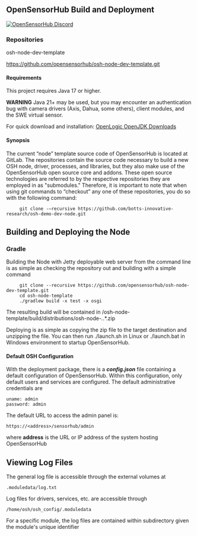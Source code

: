 ## OpenSensorHub Build and Deployment
[![OpenSensorHub Discord](https://user-images.githubusercontent.com/7288322/34429117-c74dbd12-ecb8-11e7-896d-46369cd0de5b.png)](https://discord.gg/6k3QYRSh9F)
 
### Repositories

osh-node-dev-template

https://github.com/opensensorhub/osh-node-dev-template.git

#### Requirements

This project requires Java 17 or higher.

**WARNING** Java 21+ may be used, but you may encounter an authentication bug with camera drivers (Axis, Dahua, some others), client modules, and the SWE virtual sensor.

For quick download and installation: [OpenLogic OpenJDK Downloads](https://www.openlogic.com/openjdk-downloads)
 
#### Synopsis
The current “node” template source code of OpenSensorHub is located at GitLab.  The repositories contain the source code necessary to build a new OSH node, driver, processes, and libraries, but they also make use of the OpenSensorHub open source core and addons.  These open source technologies are referred to by the respective repositories they are employed in as "submodules." Therefore, it is important to note that when using git commands to “checkout” any one of these repositories, you do so with the following command:
 
         git clone -–recursive https://github.com/botts-innovative-research/osh-demo-dev-node.git

## Building and Deploying the Node

### Gradle

Building the Node with Jetty deployable web server from the command line is as simple as checking the repository out and building with a simple command
 
         git clone --recursive https://github.com/opensensorhub/osh-node-dev-template.git
         cd osh-node-template
         ./gradlew build -x test -x osgi
 
The resulting build will be contained in /osh-node-template/build/distributions/osh-node-*.*.*.zip
 
Deploying is as simple as copying the zip file to the target destination and unzipping the file.  You can then run ./launch.sh in Linux or ./launch.bat in Windows environment to startup OpenSensorHub.

#### Default OSH Configuration

With the deployment package, there is a ***config.json*** file containing a default configuration of
OpenSensorHub.  Within this configuration, only default users and services are configured.
The default administrative credentials are

    uname: admin
    password: admin

The default URL to access the admin panel is:

    https://<address>/sensorhub/admin

where **address** is the URL or IP address of the system hosting OpenSensorHub

## Viewing Log Files

The general log file is accessible through the external volumes at

    .moduledata/log.txt

Log files for drivers, services, etc. are accessible through 

    /home/osh/osh_config/.moduledata

For a specific module, the log files are contained within subdirectory given the module's unique identifier
